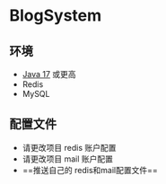 # BlogSystem

## 环境
- [Java 17](https://www.azul.com/downloads/?version=java-17-lts&package=jdk#zulu) 或更高
- Redis
- MySQL

## 配置文件
- 请更改项目 redis 账户配置
- 请更改项目 mail 账户配置
- ==推送自己的 redis和mail配置文件==


